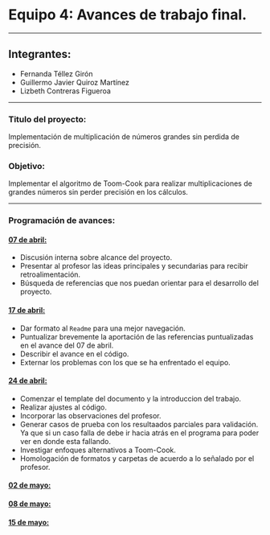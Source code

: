 # Equipo 4: Avances de trabajo final.

---

## Integrantes:
* Fernanda Téllez Girón
* Guillermo Javier Quiroz Martínez
* Lizbeth Contreras Figueroa

---

### Titulo del proyecto:

Implementación de multiplicación de números grandes sin perdida de precisión.

### Objetivo:

Implementar el algoritmo de Toom-Cook para realizar multiplicaciones de grandes números sin perder precisión en los cálculos.

---

### Programación de avances:

#### [07 de abril:](avance_07_04_2017)

* Discusión interna sobre alcance del proyecto.
* Presentar al profesor las ideas principales y secundarias para recibir retroalimentación.
* Búsqueda de referencias que nos puedan orientar para el desarrollo del proyecto.


#### [17 de abril:](avance_17_04_2017)

* Dar formato al `Readme` para una mejor navegación.
* Puntualizar brevemente la aportación de las referencias puntualizadas en el avance del 07 de abril.
* Describir el avance en el código.
* Externar los problemas con los que se ha enfrentado el equipo.

#### [24 de abril:](avance_24_04_2017)

* Comenzar el template del documento y la introduccion del trabajo.
* Realizar ajustes al código.
* Incorporar las observaciones del profesor.
* Generar casos de prueba con los resultaados parciales para validación. Ya que si un caso falla de debe ir hacia atrás en el programa para poder ver en donde esta fallando.
* Investigar enfoques alternativos a Toom-Cook.
* Homologación de formatos y carpetas de acuerdo a lo señalado por el profesor.

#### [02 de mayo:](avance_02_05_2017)

#### [08 de mayo:](avance_08_05_2017)

#### [15 de mayo:](avance_15_05_2017)


